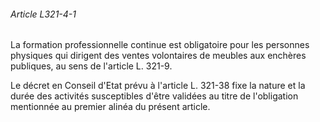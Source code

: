 ###### Article L321-4-1

La formation professionnelle continue est obligatoire pour les personnes physiques qui dirigent des ventes volontaires de meubles aux enchères publiques, au sens de l'article L. 321-9.

Le décret en Conseil d'Etat prévu à l'article L. 321-38 fixe la nature et la durée des activités susceptibles d'être validées au titre de l'obligation mentionnée au premier alinéa du présent article.

